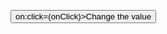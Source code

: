<script> 
let age 
age = 14

function onClick() {
  age +=1
}
</script>

<button> on:click=(onClick)>Change the value</button>